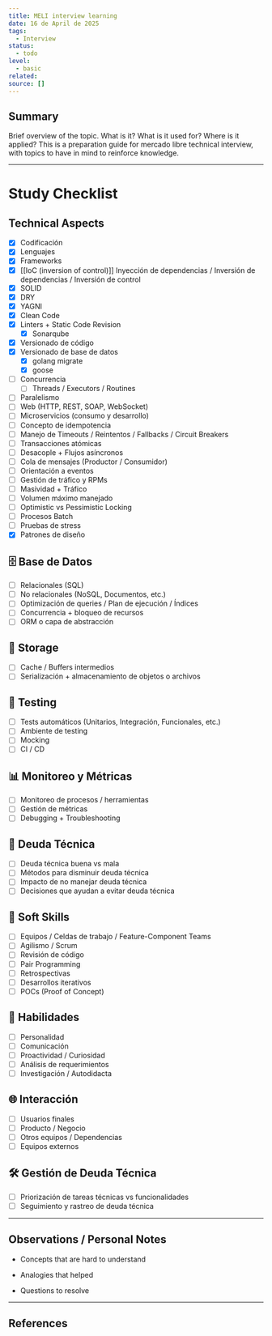 ```yaml
---
title: MELI interview learning
date: 16 de April de 2025
tags:
  - Interview
status:
  - todo
level:
  - basic
related: 
source: []
---
```



## Summary
Brief overview of the topic. What is it? What is it used for? Where is it applied?
This is a preparation guide for mercado libre technical interview, with topics to have in mind to reinforce knowledge.

---

# Study Checklist

## Technical Aspects

- [x] Codificación
- [x] Lenguajes
- [x] Frameworks
- [X] [[IoC (inversion of control)]]
      Inyección de dependencias / Inversión de dependencias / Inversión de control
- [x] SOLID
- [x] DRY
- [x] YAGNI
- [x] Clean Code
- [x] Linters + Static Code Revision
	- [x] Sonarqube
- [x] Versionado de código
- [x] Versionado de base de datos
	- [x] golang migrate 
	- [x] goose
- [ ] Concurrencia 
	- [ ] Threads / Executors / Routines
- [ ] Paralelismo
- [ ] Web (HTTP, REST, SOAP, WebSocket)
- [ ] Microservicios (consumo y desarrollo)
- [ ] Concepto de idempotencia
- [ ] Manejo de Timeouts / Reintentos / Fallbacks / Circuit Breakers
- [ ] Transacciones atómicas
- [ ] Desacople + Flujos asíncronos
- [ ] Cola de mensajes (Productor / Consumidor)
- [ ] Orientación a eventos
- [ ] Gestión de tráfico y RPMs
- [ ] Masividad + Tráfico
- [ ] Volumen máximo manejado
- [ ] Optimistic vs Pessimistic Locking
- [ ] Procesos Batch
- [ ] Pruebas de stress
- [x] Patrones de diseño

## 🗄️ Base de Datos

- [ ] Relacionales (SQL)
- [ ] No relacionales (NoSQL, Documentos, etc.)
- [ ] Optimización de queries / Plan de ejecución / Índices
- [ ] Concurrencia + bloqueo de recursos
- [ ] ORM o capa de abstracción

## 💾 Storage

- [ ] Cache / Buffers intermedios
- [ ] Serialización + almacenamiento de objetos o archivos

## 🧪 Testing

- [ ] Tests automáticos (Unitarios, Integración, Funcionales, etc.)
- [ ] Ambiente de testing
- [ ] Mocking
- [ ] CI / CD

## 📊 Monitoreo y Métricas

- [ ] Monitoreo de procesos / herramientas
- [ ] Gestión de métricas
- [ ] Debugging + Troubleshooting

## 🧱 Deuda Técnica

- [ ] Deuda técnica buena vs mala
- [ ] Métodos para disminuir deuda técnica
- [ ] Impacto de no manejar deuda técnica
- [ ] Decisiones que ayudan a evitar deuda técnica

## 🤝 Soft Skills

- [ ] Equipos / Celdas de trabajo / Feature-Component Teams
- [ ] Agilismo / Scrum
- [ ] Revisión de código
- [ ] Pair Programming
- [ ] Retrospectivas
- [ ] Desarrollos iterativos
- [ ] POCs (Proof of Concept)

## 🧠 Habilidades

- [ ] Personalidad
- [ ] Comunicación
- [ ] Proactividad / Curiosidad
- [ ] Análisis de requerimientos
- [ ] Investigación / Autodidacta

## 🌐 Interacción

- [ ] Usuarios finales
- [ ] Producto / Negocio
- [ ] Otros equipos / Dependencias
- [ ] Equipos externos

## 🛠️ Gestión de Deuda Técnica

- [ ] Priorización de tareas técnicas vs funcionalidades
- [ ] Seguimiento y rastreo de deuda técnica

---

## Observations / Personal Notes

- Concepts that are hard to understand
    
- Analogies that helped
    
- Questions to resolve

---

## References
